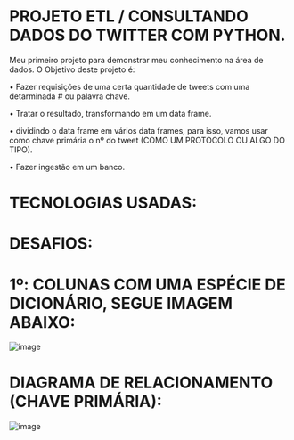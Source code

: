# PROJETO ETL / CONSULTANDO DADOS DO TWITTER COM PYTHON.

Meu primeiro projeto para demonstrar meu conhecimento na área de dados. O Objetivo deste projeto é:

• Fazer requisições de uma certa quantidade de tweets com uma detarminada # ou palavra chave.

• Tratar o resultado, transformando em um data frame.

• dividindo o data frame em vários data frames, para isso, vamos usar como chave primária o nº do tweet (COMO UM PROTOCOLO OU ALGO DO TIPO).

• Fazer ingestão em um banco.

# TECNOLOGIAS USADAS:

# DESAFIOS:

# 1º: COLUNAS COM UMA ESPÉCIE DE DICIONÁRIO, SEGUE IMAGEM ABAIXO:
![image](https://user-images.githubusercontent.com/78058494/165187939-8954dd36-0236-4071-a228-41a392cdf5c0.png)



# DIAGRAMA DE RELACIONAMENTO (CHAVE PRIMÁRIA):

![image](https://user-images.githubusercontent.com/78058494/164996180-08b9108a-9bcd-4008-b732-7809c9f2d26c.png)

